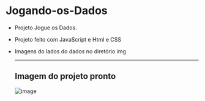  # Jogando-os-Dados



- Projeto Jogue os Dados.

- Projeto feito com JavaScript e Html e CSS

- Imagens do lados do dados no diretório img

  <hr>

  ## Imagem do projeto pronto

  ![image](https://github.com/daniel-depaiva/Jogando-os-Dados/assets/105226619/58526092-573f-48c6-a0f6-7ee51ff588e5)
  
